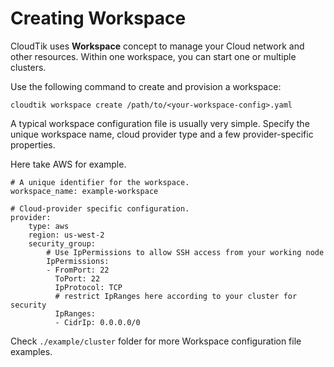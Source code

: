# Creating Workspace

CloudTik uses **Workspace** concept to manage your Cloud network and other resources. Within one workspace, you can start one or multiple clusters.

Use the following command to create and provision a workspace:

```
cloudtik workspace create /path/to/<your-workspace-config>.yaml
```

A typical workspace configuration file is usually very simple. Specify the unique workspace name, cloud provider type
and a few provider-specific properties. 

Here take AWS for example.

```
# A unique identifier for the workspace.
workspace_name: example-workspace

# Cloud-provider specific configuration.
provider:
    type: aws
    region: us-west-2
    security_group:
        # Use IpPermissions to allow SSH access from your working node
        IpPermissions:
        - FromPort: 22
          ToPort: 22
          IpProtocol: TCP
          # restrict IpRanges here according to your cluster for security
          IpRanges:
          - CidrIp: 0.0.0.0/0
```

Check `./example/cluster` folder for more Workspace configuration file examples.